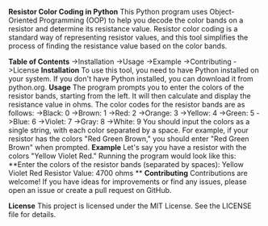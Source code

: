 **Resistor Color Coding in Python**
This Python program uses Object-Oriented Programming (OOP) to help you decode the color bands on a resistor and determine its resistance value. Resistor color coding is a standard way of representing resistor values, and this tool simplifies the process of finding the resistance value based on the color bands.

**Table of Contents**
->Installation
->Usage
->Example
->Contributing
->License
**Installation**
To use this tool, you need to have Python installed on your system. If you don't have Python installed, you can download it from python.org.
**Usage**
The program prompts you to enter the colors of the resistor bands, starting from the left. It will then calculate and display the resistance value in ohms.
The color codes for the resistor bands are as follows:
->Black: 0
->Brown: 1
->Red: 2
->Orange: 3
->Yellow: 4
->Green: 5
->Blue: 6
->Violet: 7
->Gray: 8
->White: 9
You should input the colors as a single string, with each color separated by a space. For example, if your resistor has the colors "Red Green Brown," you should enter "Red Green Brown" when prompted.
**Example**
Let's say you have a resistor with the colors "Yellow Violet Red." Running the program would look like this:
**Enter the colors of the resistor bands (separated by spaces): Yellow Violet Red
Resistor Value: 4700 ohms
**
**Contributing**
Contributions are welcome! If you have ideas for improvements or find any issues, please open an issue or create a pull request on GitHub.

**License**
This project is licensed under the MIT License. See the LICENSE file for details.
